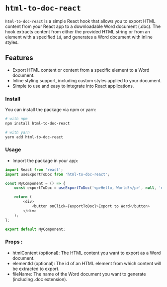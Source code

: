 # `html-to-doc-react`

`html-to-doc-react` is a simple React hook that allows you to export HTML content from your React app to a downloadable Word document (.doc). The hook extracts content from either the provided HTML string or from an element with a specified `id`, and generates a Word document with inline styles.

## Features

- Export HTML content or content from a specific element to a Word document.
- Inline styling support, including custom styles applied to your document.
- Simple to use and easy to integrate into React applications.


### Install

You can install the package via npm or yarn:

```bash
# with npm
npm install html-to-doc-react

# with yarn
yarn add html-to-doc-react
```

### Usage

- Import the package in your app:


```js
import React from 'react';
import useExportToDoc from 'html-to-doc-react';

const MyComponent = () => {
    const exportToDoc = useExportToDoc('<p>Hello, World!</p>', null, 'example.doc');

    return (
        <div>
            <button onClick={exportToDoc}>Export to Word</button>
        </div>
    );
};

export default MyComponent;
```

### Props :

- htmlContent (optional): The HTML content you want to export as a Word document.
- elementId (optional): The id of an HTML element from which content will be extracted to export.
- fileName: The name of the Word document you want to generate (including .doc extension).
